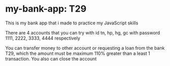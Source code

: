 # my-bank-app: T29

This is my bank app that i made to practice my JavaScript skills

There are 4 accounts that you can try with id tn, hp, hg, gc with password 1111, 2222, 3333, 4444 respectively

You can transfer money to other account or requesting a loan from the bank T29, which the amount must be maximum 110% greater than a least 1 transaction. You also can close the account
